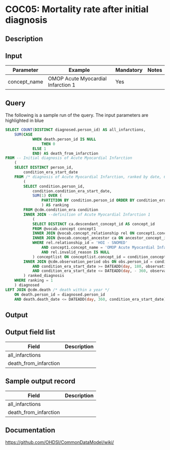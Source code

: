 <!---
Group:condition occurrence combinations
Name:COC05 Mortality rate after initial diagnosis
Author:Patrick Ryan
CDM Version: 5.3
-->

# COC05: Mortality rate after initial diagnosis

## Description
## Input

|  Parameter |  Example |  Mandatory |  Notes |
| --- | --- | --- | --- |
| concept_name | OMOP Acute Myocardial Infarction 1 | Yes |   |

## Query
The following is a sample run of the query. The input parameters are highlighted in  blue  

```sql
SELECT COUNT(DISTINCT diagnosed.person_id) AS all_infarctions,
	SUM(CASE 
			WHEN death.person_id IS NULL
				THEN 0
			ELSE 1
			END) AS death_from_infarction
FROM -- Initial diagnosis of Acute Myocardial Infarction 
	(
	SELECT DISTINCT person_id,
		condition_era_start_date
	FROM /* diagnosis of Acute Myocardial Infarction, ranked by date, 6 month clean period with 1 year follow-up */
		(
		SELECT condition.person_id,
			condition.condition_era_start_date,
			SUM(1) OVER (
				PARTITION BY condition.person_id ORDER BY condition_era_start_date ROWS UNBOUNDED PRECEDING
				) AS ranking
		FROM @cdm.condition_era condition
		INNER JOIN --definition of Acute Myocardial Infarction 1 
			(
			SELECT DISTINCT ca.descendant_concept_id AS concept_id
			FROM @vocab.concept concept1
			INNER JOIN @vocab.concept_relationship rel ON concept1.concept_id = rel.concept_id_1
			INNER JOIN @vocab.concept_ancestor ca ON ancestor_concept_id = concept_id_2
			WHERE rel.relationship_id = 'HOI - SNOMED'
				AND concept1.concept_name = 'OMOP Acute Myocardial Infarction 1'
				AND rel.invalid_reason IS NULL
			) conceptlist ON conceptlist.concept_id = condition_concept_id
		INNER JOIN @cdm.observation_period obs ON obs.person_id = condition.person_id
			AND condition_era_start_date >= DATEADD(day, 180, observation_period_start_date)
			AND condition_era_start_date <= DATEADD(day, - 360, observation_period_end_date)
		) ranked_diagnosis
	WHERE ranking = 1
	) diagnosed
LEFT JOIN @cdm.death /* death within a year */
	ON death.person_id = diagnosed.person_id
	AND death.death_date <= DATEADD(day, 360, condition_era_start_date);
```


## Output

## Output field list

|  Field |  Description |
| --- | --- |
| all_infarctions |   |
| death_from_infarction |   |

## Sample output record

|  Field |  Description |
| --- | --- |
| all_infarctions |   |
| death_from_infarction |   |

## Documentation
https://github.com/OHDSI/CommonDataModel/wiki/
